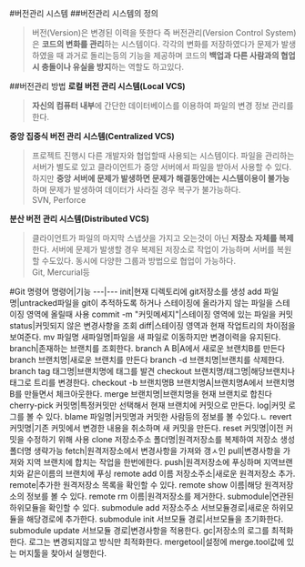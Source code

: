 #버전관리 시스템
##버전관리 시스템의 정의
>버전(Version)은 변경된 이력을 뜻한다 즉 버전관리(Version Control System)은 **코드의 변화를 관리**하는 시스템이다. 각각의 변화를 저장하였다가 문제가 발생하였을 때 과거로 돌리는등의 기능을 제공하며 코드의 **백업과 다른 사람과의 협업시 충돌이나 유실을 방지**하는 역할도 하고있다.

##버전관리 방법
**로컬 버전 관리 시스템(Local VCS)**
>**자신의 컴퓨터 내부**에 간단한 데이터베이스를 이용하여 파일의 변경 정보 관리를 한다.

**중앙 집중식 버전 관리 시스템(Centralized VCS)**
>프로젝트 진행시 다른 개발자와 협업할때 사용되는 시스템이다. 파일을 관리하는 서버가 별도로 있고 클라이언트가 중앙 서버에서 파일을 받아서 사용할 수 있다. 하지만 **중앙 서버에 문제가 발생하면 문제가 해결동안에는 시스템이용이 불가능**하며 문제가 발생하여 데이터가 사라질 경우 복구가 불가능하다.   
>SVN, Perforce

**분산 버전 관리 시스템(Distributed VCS)**
>클라이언트가 파일의 마지막 스냅샷을 가지고 오는것이 아닌 **저장소 자체를 복제**한다. 서버에 문제가 발생할 경우 복제된 저장소로 작업이 가능하며 서버를 복원할 수도있다. 동시에 다양한 그룹과 방법으로 협업이 가능하다.  
>Git, Mercurial등

#Git 명령어
명령어|기능
---|---
init|현재 디렉토리에 git저장소를 생성
add 파일명|untracked파일을 git이 추적하도록 하거나 스테이징에 올라가지 않는 파일을 스테이징 영역에 올릴때 사용
commit -m "커밋메세지"|스테이징 영역에 있는 파일을 커밋
status|커밋되지 않은 변경사항을 조회
diff|스테이징 영역과 현재 작업트리의 차이점을 보여준다.
mv 파일명 새파일명|파일을 새 파일로 이동하지만 변경이력을 유지된다.
branch|존재하는 브랜치를 조회한다.
branch A B|A에서 새로운 브랜치B를 만든다
branch 브랜치명|새로운 브랜치를 만든다
branch -d 브랜치명|브랜치를 삭제한다.
branch tag 태그명|브랜치명에 태그를 발견
checkout 브랜치명/태그명|해당브랜치나 태그로 트리를 변경한다.
checkout -b 브랜치명B 브랜치명A|브랜치명A에서 브랜치명B를 만들면서 체크아웃한다.
merge 브랜치명|브랜치명을 현재 브랜치로 합친다
cherry-pick 커밋명|특정커밋만 선택해서 현재 브랜치에 커밋으로 만든다.
log|커밋 로그를 볼 수 있다.
blame 파일명|커밋명과 커밋한 사람등의 정보를 볼 수있다.ㄴ
revert 커밋명|기존 커밋에서 변경한 내용을 취소하며 새 커밋을 만든다.
reset 커밋명|이전 커밋을 수정하기 위해 사용
clone 저장소주소 폴더명|원격저장소를 복제하여 저장소 생성 폴더명 생략가능
fetch|원격저장소에서 변경사항을 가져와 갱ㅅ인
pull|변경사항을 가져와 지역 브랜치에 합치는 작업을 한번에한다.
push|원격저장소에 푸싱하며 지역브랜치와 같은이름의 브랜치에 푸싱
remote add 이름 저장소주소|새로운 원격저장소 추가.
remote|추가한 원격저장소 목록을 확인할 수 있다.
remote show 이름|해당 원격저장소의 정보를 볼 수 있다.
remote rm 이름|원격저장소를 제거한다.
submodule|연관된 하위모듈을 확인할 수 있다.
submodule add 저장소주소 서브모듈경로|새로운 하위모듈을 해당경로에 추가한다.
submodule init 서브모듈 경로|서브모듈을 초기화한다.
submodule update 서브모듈 경로|변경사항을 적용한다.
gc|저장소의 로그를 최적화 한다. 로그는 변경되지않고 방식만 최적화한다.
mergetool|설정에 merge.tool값에 있는 머지툴을 찾아서 실행한다.
